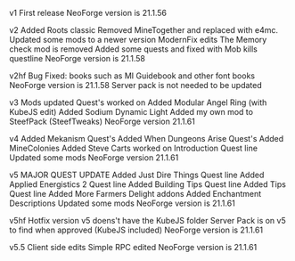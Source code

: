 v1
  First release
  NeoForge version is 21.1.56

v2
  Added Roots classic
  Removed MineTogether and replaced with e4mc.
  Updated some mods to a newer version
  ModernFix edits
  The Memory check mod is removed
  Added some quests and fixed with Mob kills questline
  NeoForge version is 21.1.58

v2hf
  Bug Fixed: books such as MI Guidebook and other font books
  NeoForge version is 21.1.58 Server pack is not needed to be updated

v3
  Mods updated
  Quest's worked on
  Added Modular Angel Ring (with KubeJS edit)
  Added Sodium Dynamic Light
  Added my own mod to SteefPack (SteefTweaks)
  NeoForge version 21.1.61

v4
  Added Mekanism Quest's
  Added When Dungeons Arise Quest's
  Added MineColonies
  Added Steve Carts
  worked on Introduction Quest line
  Updated some mods
  NeoForge version 21.1.61

v5
  MAJOR QUEST UPDATE
  Added Just Dire Things Quest line
  Added Applied Energistics 2 Quest line
  Added Building Tips Quest line
  Added Tips Quest line
  Added More Farmers Delight addons
  Added Enchantment Descriptions
  Updated some mods
  NeoForge version is 21.1.61

v5hf
  Hotfix version
  v5 doens't have the KubeJS folder
  Server Pack is on v5 to find when approved (KubeJS included)
  NeoForge version is 21.1.61

v5.5
  Client side edits
  Simple RPC edited
  NeoForge version is 21.1.61
